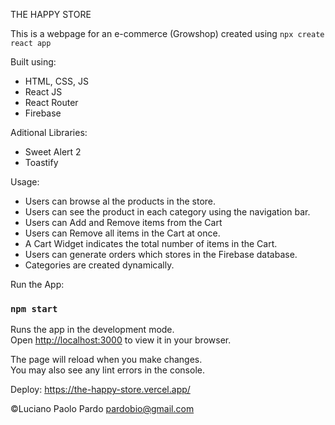 THE HAPPY STORE

This is a webpage for an e-commerce (Growshop) created using `npx create react app`

Built using:
- HTML, CSS, JS
- React JS
- React Router
- Firebase

Aditional Libraries:
- Sweet Alert 2
- Toastify

Usage:
- Users can browse al the products in the store.
- Users can see the product in each category using the navigation bar.
- Users can Add and Remove items from the Cart
- Users can Remove all items in the Cart at once.
- A Cart Widget indicates the total number of items in the Cart.
- Users can generate orders which stores in the Firebase database.
- Categories are created dynamically.

Run the App:
### `npm start`

Runs the app in the development mode.\
Open [http://localhost:3000](http://localhost:3000) to view it in your browser.

The page will reload when you make changes.\
You may also see any lint errors in the console.

Deploy: https://the-happy-store.vercel.app/

©Luciano Paolo Pardo
pardobio@gmail.com
